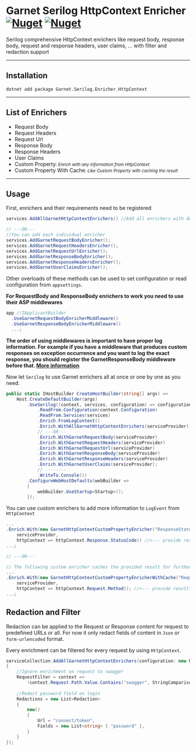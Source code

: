 # Garnet Serilog HttpContext Enricher [![Nuget](https://img.shields.io/nuget/vpre/Garnet.Serilog.Enricher.HttpContext?style=for-the-badge)](https://www.nuget.org/packages/Garnet.Serilog.Enricher.HttpContext/) [![Nuget](https://img.shields.io/nuget/dt/Garnet.Serilog.Enricher.HttpContext?style=for-the-badge)](https://www.nuget.org/packages/Garnet.Serilog.Enricher.HttpContext/)

Serilog comprehensive HttpContext enrichers like request body, response body, request and response headers, user claims, ... with filter and redaction support

---

## Installation

    dotnet add package Garnet.Serilog.Enricher.HttpContext

---

## List of Enrichers

* Request Body
* Request Headers
* Request Url
* Response Body
* Response Headers
* User Claims
* Custom Property<small>*: Enrich with any information from HttpContext*</small>
* Custom Property With Cache<small>*: Like Custom Property with caching the result*</small>

---

## Usage

First, enrichers and their requirements need to be registered

```C#
services.AddAllGarnetHttpContextEnrichers() //Add all enrichers with default configuration

// ---OR---
//You can add each individual enricher
services.AddGarnetRequestBodyEnricher();
services.AddGarnetRequestHeadersEnricher();
services.AddGarnetRequestUrlEnricher();
services.AddGarnetResponseBodyEnricher();
services.AddGarnetResponseHeadersEnricher();
services.AddGarnetUserClaimsEnricher();
```
Other overloads of these methods can be used to set configuration or read configuration from ```appsettings```.

**For RequestBody and ResponseBody enrichers to work you need to use their ASP middlewares**

```C#
app //IApplicantBuilder
  .UseGarnetRequestBodyEnricherMiddleware()
  .UseGarnetResponseBodyEnricherMiddleware()
  ...;
```
**The order of using middlewares is important to have proper log information. 
For example if you have a middleware that produces custom responses on exception occurrence and you want to log the exact response,
you should register the GarnetResponseBody middleware before that. [More information](https://docs.microsoft.com/en-us/aspnet/core/fundamentals/middleware/)**

Now let ```Serilog``` to use Garnet enrichers all at once or one by one as you need.

```C#
public static IHostBuilder CreateHostBuilder(string[] args) =>
    Host.CreateDefaultBuilder(args)
        .UseSerilog((context, services, configuration) => configuration
            .ReadFrom.Configuration(context.Configuration)
            .ReadFrom.Services(services)
            .Enrich.FromLogContext()
            .Enrich.WithAllGarnetHttpContextEnrichers(serviceProvider) // <---
            // ---OR---
            .Enrich.WithGarnetRequestBody(serviceProvider)
            .Enrich.WithGarnetRequestHeaders(serviceProvider)
            .Enrich.WithGarnetRequestUrl(serviceProvider)
            .Enrich.WithGarnetResponseBody(serviceProvider)
            .Enrich.WithGarnetResponseHeaders(serviceProvider)
            .Enrich.WithGarnetUserClaims(serviceProvider);
            // --------
            .WriteTo.Console())
        .ConfigureWebHostDefaults(webBuilder =>
        {
            webBuilder.UseStartup<Startup>();
        });
```

You can use custom enrichers to add more information to ```LogEvent``` from ```HttpContext```

```C#
...
.Enrich.With(new GarnetHttpContextCustomPropertyEnricher("ResponseStatusCode", 
    serviceProvider,
    httpContext => httpContext.Response.StatusCode)) //<--- provide result
...;

// ---OR---

// The following custom enricher caches the provided result for further events in a same instanse of the HttpContext (in a same incoming request)
...
.Enrich.With(new GarnetHttpContextCustomPropertyEnricherWithCache("RequestMethod", 
    serviceProvider,
    httpContext => httpContext.Request.Method)); //<--- provide result
...;
```

## Redaction and Filter
Redaction can be applied to the Request or Response content for request to predefined URLs or all. For now it only redact fields of content in `Json` or `form-urlencoded` format.

Every enrichment can be filtered for every request by using `HttpContext`.

```C#
serviceCollection.AddAllGarnetHttpContextEnrichers(configuration: new GarnetHttpContextEnrichmentConfiguration
{
    //Ignore enrichment on request to swagger
    RequestFilter = context =>
        !context.Request.Path.Value.Contains("swagger", StringComparison.InvariantCultureIgnoreCase),
        
    //Redact password field on login
    Redactions = new List<Redaction>
    {
        new()
        {
            Url = "connect/token",
            Fields = new List<string> { "password" },
        }
    }
});
```